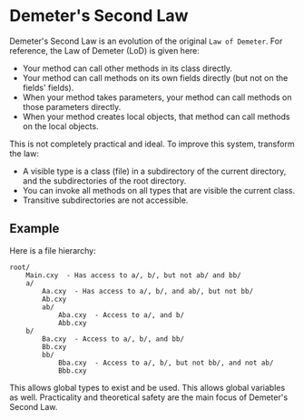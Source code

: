 # Demeter's Second Law #
Demeter's Second Law is an evolution of the original `Law of Demeter`. For reference,
the Law of Demeter (LoD) is given here:

* Your method can call other methods in its class directly.
* Your method can call methods on its own fields directly (but not on the fields' fields).
* When your method takes parameters, your method can call methods on those parameters directly.
* When your method creates local objects, that method can call methods on the local objects.

This is not completely practical and ideal. To improve this system, transform the law:

* A visible type is a class (file) in a subdirectory of the current directory, and the subdirectories of the root directory.
* You can invoke all methods on all types that are visible the current class.
* Transitive subdirectories are not accessible.

## Example ##
Here is a file hierarchy:

	root/
		Main.cxy  - Has access to a/, b/, but not ab/ and bb/
		a/
			Aa.cxy  - Has access to a/, b/, and ab/, but not bb/
			Ab.cxy
			ab/
				Aba.cxy  - Access to a/, and b/
				Abb.cxy
		b/
			Ba.cxy  - Access to a/, b/, and bb/
			Bb.cxy
			bb/
				Bba.cxy  - Access to a/, b/, but not bb/, and not ab/
				Bbb.cxy

This allows global types to exist and be used. This allows global variables as well.
Practicality and theoretical safety are the main focus of Demeter's Second Law.
